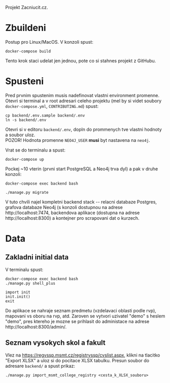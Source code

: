Projekt Zacniucit.cz.

# Zbuildeni

Postup pro Linux/MacOS. V konzoli spust:

```
docker-compose build
```

Tento krok staci udelat jen jednou, pote co si stahnes projekt z GitHubu.


# Spusteni

Pred prvnim spustenim musis nadefinovat vlastni environment promenne.
Otevri si terminal a v root adresari celeho projektu (mel by si videt
soubory `docker-compose.yml`, `CONTRIBUTING.md`) spust:

```
cp backend/.env.sample backend/.env
ln -s backend/.env
```

Otevri si v editoru `backend/.env`, dopln do prommenych tve vlastni hodnoty
a soubor uloz.  
POZOR! Hodnota promenne `NEO4J_USER` **musi** byt nastavena na `neo4j`.

Vrat se do terminalu a spust:

```
docker-compose up
```

Pockej ~10 vterin (prvni start PostgreSQL a Neo4j trva dyl) a pak v druhe konzoli:

```
docker-compose exec backend bash

./manage.py migrate
```

V tuto chvili najel kompletni backend stack -- relacni databaze Postgres, grafova
databaze Neo4j (s konzoli dostupnou na adrese http://localhost:7474, backendova 
aplikace (dostupna na adrese http://localhost:8300) a kontejner pro scrapovani dat
o kurzech.


# Data

## Zakladni initial data

V terminalu spust:

```
docker-compose exec backend bash
./manage.py shell_plus

import init
init.init()
exit
```

Do aplikace se nahraje seznam predmetu (vzdelavaci oblasti podle rvp), mapovani vs oboru na rvp, atd.
Zaroven se vytvori uzivatel "demo" s heslem "demo", pres ktereho je mozne se prihlasit do administace
na adrese http://localhost:8300/admin/.

## Seznam vysokych skol a fakult

Vlez na https://regvssp.msmt.cz/registrvssp/cvslist.aspx, klikni na tlacitko "Export XLSX"
a uloz si do pocitace XLSX tabulku. Presun soubor do adresare `backend/` a spust prikaz:

```
./manage.py import_msmt_college_registry <cesta_k_XLSX_souboru>
```
